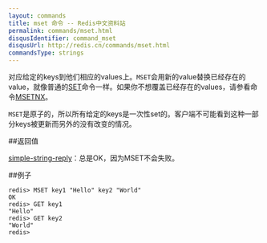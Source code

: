 ```yaml
---
layout: commands
title: mset 命令 -- Redis中文资料站
permalink: commands/mset.html
disqusIdentifier: command_mset
disqusUrl: http://redis.cn/commands/mset.html
commandsType: strings
---
```


对应给定的keys到他们相应的values上。`MSET`会用新的value替换已经存在的value，就像普通的[SET](/commands/set.html)命令一样。如果你不想覆盖已经存在的values，请参看命令[MSETNX](/commands/msetnx.html)。

`MSET`是原子的，所以所有给定的keys是一次性set的。客户端不可能看到这种一部分keys被更新而另外的没有改变的情况。

##返回值

[simple-string-reply](/topics/protocol.html#simple-string-reply)：总是OK，因为MSET不会失败。

##例子

	redis> MSET key1 "Hello" key2 "World"
	OK
	redis> GET key1
	"Hello"
	redis> GET key2
	"World"
	redis> 